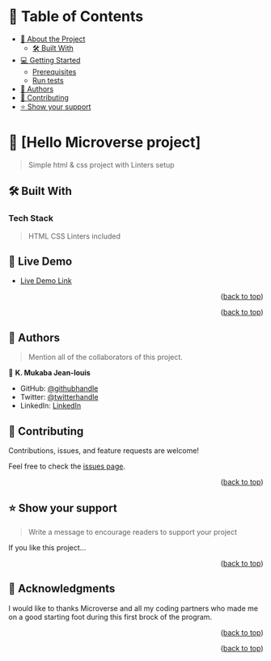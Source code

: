 <a name="readme-top"></a>

<!--
HOW TO USE:
This is an example of how you may give instructions on setting up your project locally.

Modify this file to match your project and remove sections that don't apply.

REQUIRED SECTIONS:
- Table of Contents
- About the Project
  - Built With
  - Live Demo
- Getting Started
- Authors
- Future Features
- Contributing
- Show your support
- Acknowledgements
- License

OPTIONAL SECTIONS:
- FAQ

After you're finished please remove all the comments and instructions!
-->

<!-- TABLE OF CONTENTS -->

# 📗 Table of Contents

- [📖 About the Project](#about-project)
  - [🛠 Built With](#built-with)
- [💻 Getting Started](#getting-started)
  - [Prerequisites](#prerequisites)
  - [Run tests](#run-tests)
- [👥 Authors](#authors)
- [🤝 Contributing](#contributing)
- [⭐️ Show your support](#support)

<!-- PROJECT DESCRIPTION -->

# 📖 [Hello Microverse project] <a name="about-project"></a>

> Simple html & css project with Linters setup

## 🛠 Built With <a name="built-with"></a>

### Tech Stack <a name="tech-stack"></a>

> HTML
> CSS
> Linters included

<!-- LIVE DEMO -->

## 🚀 Live Demo <a name="live-demo"></a>

- [Live Demo Link](https://github.com/Mukaba/Hello-Microverse/)

<p align="right">(<a href="#readme-top">back to top</a>)</p>

<p align="right">(<a href="#readme-top">back to top</a>)</p>

<!-- AUTHORS -->

## 👥 Authors <a name="authors"></a>

> Mention all of the collaborators of this project.

👤 **K. Mukaba Jean-louis**

- GitHub: [@githubhandle](https://github.com/Mukaba)
- Twitter: [@twitterhandle](https://twitter.com/jeanlouismukaba)
- LinkedIn: [LinkedIn](https://www.linkedin.com/in/kitenge-mukaba-jean-louis-71a2441bb)

<!-- FUTURE FEATURES -->

<!-- CONTRIBUTING -->

## 🤝 Contributing <a name="contributing"></a>

Contributions, issues, and feature requests are welcome!

Feel free to check the [issues page](../../issues/).

<p align="right">(<a href="#readme-top">back to top</a>)</p>

<!-- SUPPORT -->

## ⭐️ Show your support <a name="support"></a>

> Write a message to encourage readers to support your project

If you like this project...

<p align="right">(<a href="#readme-top">back to top</a>)</p>

<!-- ACKNOWLEDGEMENTS -->

## 🙏 Acknowledgments <a name="acknowledgements"></a>

I would like to thanks Microverse and all my coding partners who made me on a good starting foot during this first brock of the program.

<p align="right">(<a href="#readme-top">back to top</a>)</p>


<p align="right">(<a href="#readme-top">back to top</a>)</p>
